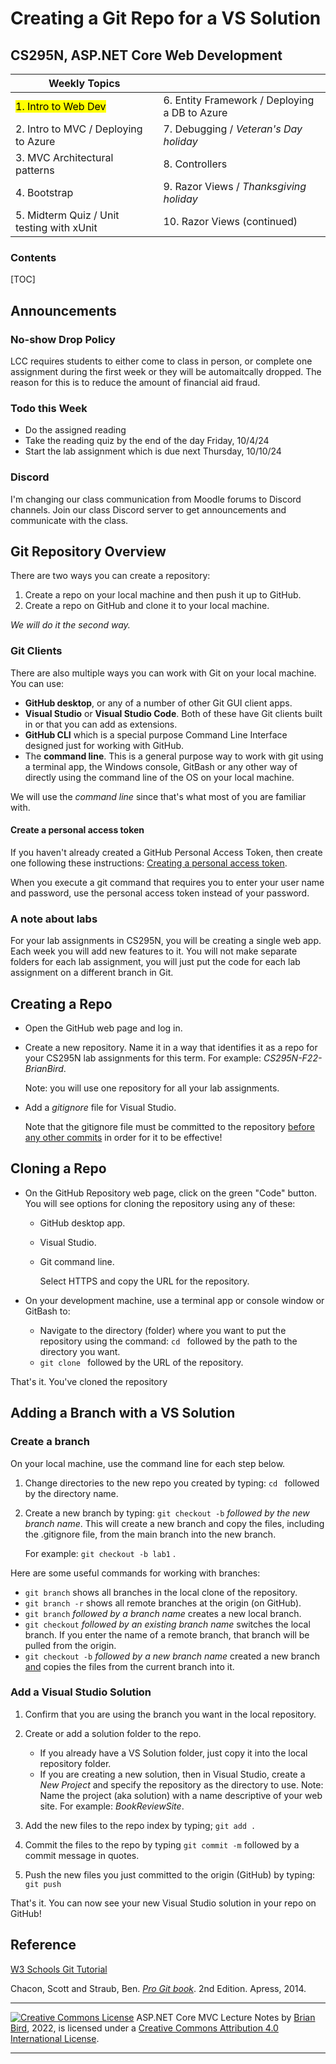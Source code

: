 <h1>Creating a Git Repo for a VS Solution</h1>

<h2>CS295N, ASP.NET Core Web Development</h2>




| Weekly Topics                             |                                               |
| ----------------------------------------- | --------------------------------------------- |
| <mark>1. Intro to Web Dev</mark>          | 6. Entity Framework / Deploying a DB to Azure |
| 2. Intro to MVC / Deploying to Azure      | 7. Debugging / *Veteran's Day holiday*        |
| 3. MVC Architectural patterns             | 8. Controllers                                |
| 4. Bootstrap                              | 9. Razor Views / *Thanksgiving holiday*       |
| 5. Midterm Quiz / Unit testing with xUnit | 10. Razor Views (continued)                   |

<h3>Contents</h3>

[TOC]

## Announcements

### No-show Drop Policy

LCC requires students to either come to class in person, or complete one assignment during the first week or they will be automaitcally dropped. The reason for this is to reduce the amount of financial aid fraud.

### Todo this Week

- Do the assigned reading
- Take the reading quiz by the end of the day Friday, 10/4/24
- Start the lab assignment which is due next Thursday, 10/10/24

### Discord

I'm changing our class communication from Moodle forums to Discord channels. Join our class Discord server to get announcements and communicate with the class.

## Git Repository Overview

There are two ways you can create a repository:

1. Create a repo on your local machine and then push it up to GitHub.
2. Create a repo on GitHub and clone it to your local machine. 

*We will do it the second way.*

### Git Clients

There are also multiple ways you can work with Git on your local machine. You can use:

- **GitHub desktop**, or any of a number of other Git GUI client apps.
- **Visual Studio** or **Visual Studio Code**. Both of these have Git clients built in or that you can add as extensions.
- **GitHub CLI** which is a special purpose Command Line Interface designed just for working with GitHub.
- The **command line**. This is a general purpose way to work with git using a terminal app, the Windows console, GitBash or any other way of directly using the command line of the OS on your local machine.

We will use the *command line* since that's what most of you are familiar with.

#### Create a personal access token

If you haven't already created a GitHub Personal Access Token, then create one following these instructions: [Creating a personal access token](https://docs.github.com/en/authentication/keeping-your-account-and-data-secure/creating-a-personal-access-token).

When you execute a git command that requires you to enter your user name and password, use the personal access token instead of your password.

### A note about labs

For your lab assignments in CS295N, you will be creating a single web app. Each week you will add new features to it. You will not make separate folders for each lab assignment, you will just put the code for each lab assignment on a different branch in Git.

## Creating a Repo

- Open the GitHub web page and log in.
- Create a new repository. Name it in a way that identifies it as a repo for your CS295N lab assignments for this term. For example: *CS295N-F22-BrianBird*.
  
  Note: you will use one repository for all your lab assignments.

- Add a *gitignore* file for Visual Studio.

  Note that the gitignore file must be committed to the repository <u>before any other commits</u> in order for it to be effective!

## Cloning a Repo

- On the GitHub Repository web page, click on the green "Code" button. You will see options for cloning the repository using any of these:

  - GitHub desktop app.
  - Visual Studio.
  - Git command line.

     Select HTTPS and copy the URL for the repository.

- On your development machine, use a terminal app or console window or GitBash to:

  - Navigate to the directory (folder) where you want to put the repository using the command: `cd ` followed by the path to the directory you want.
  - `git clone ` followed by the URL of the repository.

That's it. You've cloned the repository

## Adding a Branch with a VS Solution

### Create a branch

On your local machine, use the command line for each step below.

1. Change directories to the new repo you created by typing: `cd ` followed by the directory name.

2. Create a new branch by typing: `git checkout -b` *followed by the new branch name*.
   This will create a new branch and copy the files, including the .gitignore file, from the main branch into the new branch.

   For example: `git checkout -b lab1` .

Here are some useful commands for working with branches:

- `git branch` shows all branches in the local clone of the repository.
- `git branch -r` shows all remote branches at the origin  (on GitHub).
- `git branch` *followed by a branch name* creates a new local branch.
- `git checkout` *followed by an existing branch name* switches the local branch. 
  If you enter the name of a remote branch, that branch will be pulled from the origin.
- `git checkout -b` *followed by a new branch name* created a new branch <u>and</u> copies the files from the current branch into it.

### Add a Visual Studio Solution

1. Confirm that you are using the branch you want in the local repository.

2. Create or add a solution folder to the repo.
   - If you already have a VS Solution folder, just copy it into the local repository folder.
   - If you are creating a new solution, then in Visual Studio, create a *New Project* and specify the repository as the directory to use.
     Note: Name the project (aka solution) with a name descriptive of your web site. For example: *BookReviewSite*.

3. Add the new files to the repo index by typing; `git add .`

4. Commit the files to the repo by typing `git commit -m` followed by a commit message in quotes.

5. Push the new files you just committed to the origin (GitHub) by typing: `git push`

   

That's it. You can now see your new Visual Studio solution in your repo on GitHub!



## Reference

[W3 Schools Git Tutorial](https://www.w3schools.com/git/default.asp?remote=github)

Chacon, Scott and Straub, Ben. *[Pro Git book](https://git-scm.com/book/en/v2)*. 2nd Edition. Apress, 2014.



------

[![Creative Commons License](https://i.creativecommons.org/l/by/4.0/88x31.png)](http://creativecommons.org/licenses/by/4.0/)
ASP.NET Core MVC Lecture Notes by [Brian Bird](https://profbird.dev), 2022, is licensed under a [Creative Commons Attribution 4.0 International License](http://creativecommons.org/licenses/by/4.0/). 

------

